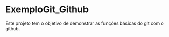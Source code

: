 # ExemploGit_Github
Este projeto tem o objetivo de demonstrar as funções básicas do git com o github.
